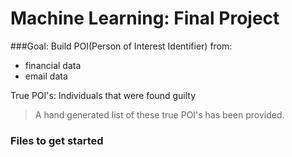 Machine Learning: Final Project
==============

###Goal:
Build POI(Person of Interest Identifier) from:

* financial data
* email data

True POI's: Individuals that were found guilty

> A hand generated list of these true POI's has been provided.

### Files to get started



